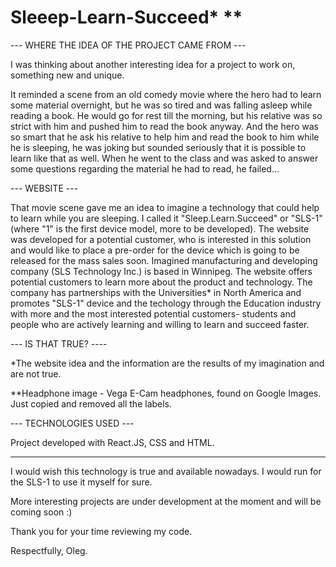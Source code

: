 # Sleeep-Learn-Succeed* **

--- WHERE THE IDEA OF THE PROJECT CAME FROM ---

I was thinking about another interesting idea for a project to work on, something new and unique.

It reminded a scene from an old comedy movie where the hero had to learn some material overnight, 
but he was so tired and was falling asleep while reading a book. He would go for rest till the morning, 
but his relative was so strict with him and pushed him to read the book anyway. And the hero was so 
smart that he ask his relative to help him and read the book to him while he is sleeping, he was joking but 
sounded seriously that it is possible to learn like that as well. When he went to the class and was asked to 
answer some questions regarding the material he had to read, he failed...

--- WEBSITE ---

That movie scene gave me an idea to imagine a technology that could help to learn while you are sleeping. 
I called it "Sleep.Learn.Succeed" or "SLS-1" (where "1" is the first device model, more to be developed). 
The website was developed for a potential customer, who is interested in this solution and would like to 
place a pre-order for the device which is going to be released for the mass sales soon. Imagined manufacturing 
and developing company (SLS Technology Inc.) is based in Winnipeg. The website offers potential customers to 
learn more about the product and technology. The company has partnerships with the Universities* in North America 
and promotes "SLS-1" device and the techology through the Education industry with more and the most interested 
potential customers- students and people who are actively learning and willing to learn and succeed faster.

--- IS THAT TRUE? ----

*The website idea and the information are the results of my imagination and are not true.

**Headphone image - Vega E-Cam headphones, found on Google Images. Just copied and removed all the labels.

--- TECHNOLOGIES USED ---

Project developed with React.JS, CSS and HTML.
________________________________________

I would wish this technology is true and available nowadays. I would run for the SLS-1 to use it myself for sure.

More interesting projects are under development at the moment and will be coming soon :)

Thank you for your time reviewing my code.

Respectfully,
Oleg.
